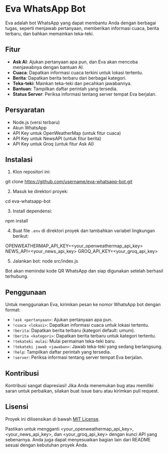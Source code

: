 # Eva WhatsApp Bot

Eva adalah bot WhatsApp yang dapat membantu Anda dengan berbagai tugas, seperti menjawab pertanyaan, memberikan informasi cuaca, berita terbaru, dan bahkan memainkan teka-teki.

## Fitur

- **Ask AI**: Ajukan pertanyaan apa pun, dan Eva akan mencoba menjawabnya dengan bantuan AI.
- **Cuaca**: Dapatkan informasi cuaca terkini untuk lokasi tertentu.
- **Berita**: Dapatkan berita terbaru dari berbagai kategori.
- **Teka-teki**: Mainkan teka-teki dan pecahkan jawabannya.
- **Bantuan**: Tampilkan daftar perintah yang tersedia.
- **Status Server**: Periksa informasi tentang server tempat Eva berjalan.

## Persyaratan

- Node.js (versi terbaru)
- Akun WhatsApp
- API Key untuk OpenWeatherMap (untuk fitur cuaca)
- API Key untuk NewsAPI (untuk fitur berita)
- API Key untuk Groq (untuk fitur Ask AI)

## Instalasi

1. Klon repositori ini:

git clone https://github.com/username/eva-whatsapp-bot.git

2. Masuk ke direktori proyek:

cd eva-whatsapp-bot

3. Install dependensi:

npm install

4. Buat file `.env` di direktori proyek dan tambahkan variabel lingkungan berikut:

OPENWEATHERMAP_API_KEY=<your_openweathermap_api_key> NEWS_API=<your_news_api_key> GROQ_API_KEY=<your_groq_api_key>


5. Jalankan bot:
node src/index.js


Bot akan memindai kode QR WhatsApp dan siap digunakan setelah berhasil terhubung.

## Penggunaan

Untuk menggunakan Eva, kirimkan pesan ke nomor WhatsApp bot dengan format:

- `!ask <pertanyaan>`: Ajukan pertanyaan apa pun.
- `!cuaca <lokasi>`: Dapatkan informasi cuaca untuk lokasi tertentu.
- `!berita`: Dapatkan berita terbaru (kategori default: umum).
- `!berita <kategori>`: Dapatkan berita terbaru untuk kategori tertentu.
- `!tekateki mulai`: Mulai permainan teka-teki baru.
- `!tekateki jawab <jawaban>`: Jawab teka-teki yang sedang berlangsung.
- `!help`: Tampilkan daftar perintah yang tersedia.
- `!server`: Periksa informasi tentang server tempat Eva berjalan.

## Kontribusi

Kontribusi sangat diapresiasi! Jika Anda menemukan bug atau memiliki saran untuk perbaikan, silakan buat issue baru atau kirimkan pull request.

## Lisensi

Proyek ini dilisensikan di bawah [MIT License](LICENSE).


Pastikan untuk mengganti <your_openweathermap_api_key>, <your_news_api_key>, dan <your_groq_api_key> dengan kunci API yang sebenarnya. Anda juga dapat menyesuaikan bagian lain dari README sesuai dengan kebutuhan proyek Anda.